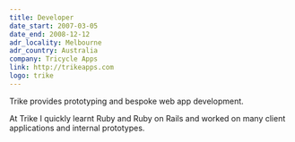 ```yaml
---
title: Developer
date_start: 2007-03-05
date_end: 2008-12-12
adr_locality: Melbourne
adr_country: Australia
company: Tricycle Apps
link: http://trikeapps.com
logo: trike
---
```


Trike provides prototyping and bespoke web app development.

At Trike I quickly learnt Ruby and Ruby on Rails and worked on many client applications and internal prototypes.
